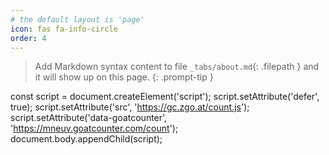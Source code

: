 ```yaml
---
# the default layout is 'page'
icon: fas fa-info-circle
order: 4
---
```


> Add Markdown syntax content to file `_tabs/about.md`{: .filepath } and it will show up on this page.
{: .prompt-tip }

const script = document.createElement('script');
script.setAttribute('defer', true);
script.setAttribute('src', 'https://gc.zgo.at/count.js');
script.setAttribute('data-goatcounter', 'https://mneuv.goatcounter.com/count');
document.body.appendChild(script);

